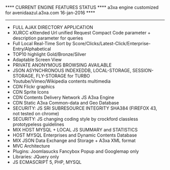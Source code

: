 **** CURRENT ENGINE FEATURES STATUS ****
a3xa engine customized for avenidaazul.a3xa.com 
16-jan-2016 **** 
______________________________________________

* FULL AJAX DIRECTORY APPLICATION
* XURCC eXtended Url unified Request Compact Code parameter + description parameter for queries
* Full Local Real-Time Sort by Score/Clicks/Latest-Click/Enterprise-Entry/Alphabetical
* TOP10 highlight Gold/Bronze/Silver
* Adaptable Screen View
* PRIVATE ANONYMOUS BROWSING AVAILABLE 
* JSON ASYNCHRONOUS INDEXEDDB, LOCAL-STORAGE, SESSION-STORAGE, FLY-STORAGE  for TURBO 
* Youtube/Vimeo/Wikipedia contents multimedia
* CDN Flickr graphics
* CDN Sprite Icons
* CDN Contents Delivery Network JS A3xa Engine
* CDN Static A3xa Common-data and Geo Database
* SECURITY: JS SRI SUBRESOURCE INTEGRITY  SHA384 (FIREFOX 43, not tested on chrome)
* SECURITY: JS changing coding style by crockford classless prototypeless guidelines
* MIX HOST MYSQL + LOCAL JS SUMMARY and STATISTICS
* HOST MYSQL Enterprises and Dynamic Contents Database
* MIX JSON Data Exchange and Storage + A3xa XML format
* MVC Architecture
* Plugins: Joomlasucks Fancybox Popup and Googlemap only
* Libraries: JQuery only
* JS ECMASCRIPT 5, PHP, MYSQL



